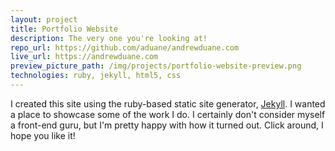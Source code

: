 ```yaml
---
layout: project
title: Portfolio Website
description: The very one you're looking at!
repo_url: https://github.com/aduane/andrewduane.com
live_url: https://andrewduane.com
preview_picture_path: /img/projects/portfolio-website-preview.png
technologies: ruby, jekyll, html5, css
---
```


I created this site using the ruby-based static site generator,
[Jekyll](https://jekyllrb.com/). I wanted a place to showcase some of the work
I do. I certainly don't consider myself a front-end guru, but I'm pretty happy
with how it turned out. Click around, I hope you like it!
